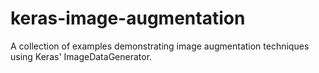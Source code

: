 # keras-image-augmentation
A collection of examples demonstrating image augmentation techniques using Keras' ImageDataGenerator.
